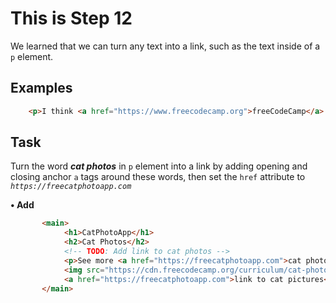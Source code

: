 # This is Step 12

We learned that we can turn any text into a link, such as the text inside of a `p` element.

## Examples

```HTML
    <p>I think <a href="https://www.freecodecamp.org">freeCodeCamp</a> is great.</p>
```

## Task

Turn the word ***cat photos*** in `p` element into a link by adding opening and closing anchor `a` tags around these words, then set the `href` attribute to *`https://freecatphotoapp.com`*


**• Add**

```HTML
       <main>
            <h1>CatPhotoApp</h1>
            <h2>Cat Photos</h2>
            <!-- TODO: Add link to cat photos -->
            <p>See more <a href="https://freecatphotoapp.com">cat photos</a> in our gallery.</p>
            <img src="https://cdn.freecodecamp.org/curriculum/cat-photo-app/relaxing-cat.jpg" alt="A cute orange cat lying on its back">
            <a href="https://freecatphotoapp.com">link to cat pictures</a>     
       </main>
```
